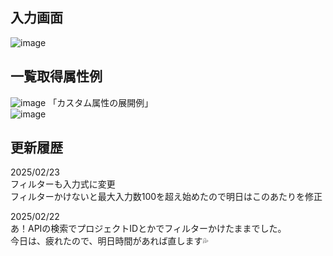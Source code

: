 ## 入力画面
![image](https://github.com/user-attachments/assets/67be60b9-bb0d-4dc9-b9f7-be0a4cd0e837)
## 一覧取得属性例
![image](https://github.com/user-attachments/assets/2bb6a70b-a33c-4af0-86d4-63e6b8248b0d)
「カスタム属性の展開例」  
![image](https://github.com/user-attachments/assets/cd4a409c-491c-4156-be3e-d04c6b537eb3)

## 更新履歴 
2025/02/23  
フィルターも入力式に変更  
フィルターかけないと最大入力数100を超え始めたので明日はこのあたりを修正    

2025/02/22  
あ！APIの検索でプロジェクトIDとかでフィルターかけたままでした。  
今日は、疲れたので、明日時間があれば直します💦  
